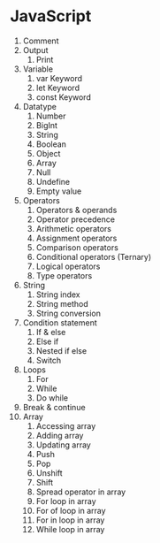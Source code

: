 # JavaScript

1. Comment
2. Output
   1. Print
3. Variable
   1. var Keyword
   2. let Keyword
   3. const Keyword
4. Datatype
   1. Number
   2. BigInt
   3. String
   4. Boolean
   5. Object
   6. Array
   7. Null
   8. Undefine
   9. Empty value
5. Operators
   1. Operators & operands
   2. Operator precedence
   3. Arithmetic operators
   4. Assignment operators
   5. Comparison operators
   6. Conditional operators (Ternary)
   7. Logical operators
   8. Type operators
6. String
   1. String index
   2. String method
   3. String conversion
7. Condition statement
   1. If & else 
   2. Else if
   3. Nested if else
   4. Switch
8. Loops
   1. For
   2. While
   3. Do while
9. Break & continue
10. Array
    1.  Accessing array
    2.  Adding array
    3.  Updating array
    4.  Push
    5.  Pop
    6.  Unshift
    7.  Shift
    8.  Spread operator in array
    9.  For loop in array
    10. For of loop in array
    11. For in loop in array 
    12. While loop in array
